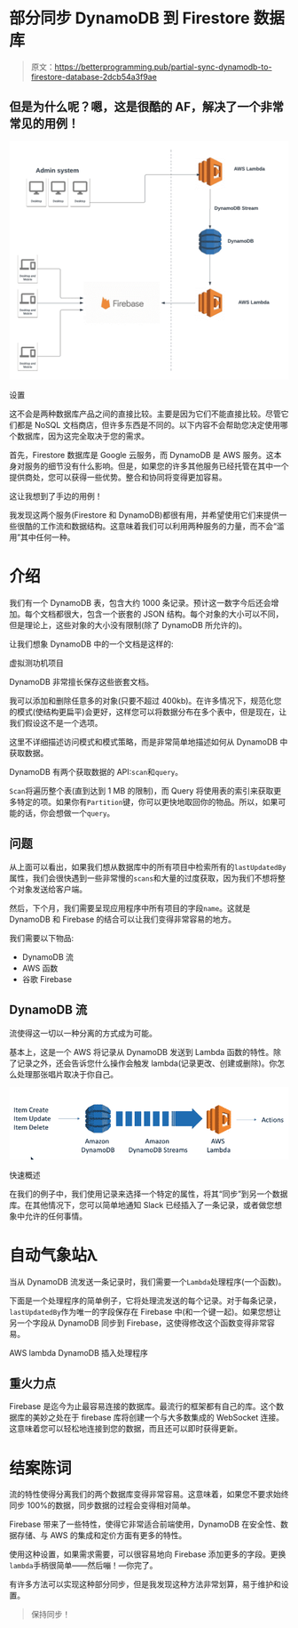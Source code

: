 # 部分同步 DynamoDB 到 Firestore 数据库

> 原文：<https://betterprogramming.pub/partial-sync-dynamodb-to-firestore-database-2dcb54a3f9ae>

## 但是为什么呢？嗯，这是很酷的 AF，解决了一个非常常见的用例！

![](img/1034e3540dd1b6388b877b5853a24ebf.png)

设置

这不会是两种数据库产品之间的直接比较。主要是因为它们不能直接比较。尽管它们都是 NoSQL 文档商店，但许多东西是不同的。以下内容不会帮助您决定使用哪个数据库，因为这完全取决于您的需求。

首先，Firestore 数据库是 Google 云服务，而 DynamoDB 是 AWS 服务。这本身对服务的细节没有什么影响。但是，如果您的许多其他服务已经托管在其中一个提供商处，您可以获得一些优势。整合和协同将变得更加容易。

这让我想到了手边的用例！

我发现这两个服务(Firestore 和 DynamoDB)都很有用，并希望使用它们来提供一些很酷的工作流和数据结构。这意味着我们可以利用两种服务的力量，而不会“滥用”其中任何一种。

# 介绍

我们有一个 DynamoDB 表，包含大约 1000 条记录。预计这一数字今后还会增加。每个文档都很大，包含一个嵌套的 JSON 结构。每个对象的大小可以不同，但是理论上，这些对象的大小没有限制(除了 DynamoDB 所允许的)。

让我们想象 DynamoDB 中的一个文档是这样的:

虚拟测功机项目

DynamoDB 非常擅长保存这些嵌套文档。

我可以添加和删除任意多的对象(只要不超过 400kb)。在许多情况下，规范化您的模式(使结构更扁平)会更好，这样您可以将数据分布在多个表中，但是现在，让我们假设这不是一个选项。

这里不详细描述访问模式和模式策略，而是非常简单地描述如何从 DynamoDB 中获取数据。

DynamoDB 有两个获取数据的 API:`scan`和`query`。

`Scan`将遍历整个表(直到达到 1 MB 的限制)，而 Query 将使用表的索引来获取更多特定的项。如果你有`Partition`键，你可以更快地取回你的物品。所以，如果可能的话，你会想做一个`query`。

## 问题

从上面可以看出，如果我们想从数据库中的所有项目中检索所有的`lastUpdatedBy`属性，我们会很快遇到一些非常慢的`scans`和大量的过度获取，因为我们不想将整个对象发送给客户端。

然后，下个月，我们需要呈现应用程序中所有项目的字段`name`。这就是 DynamoDB 和 Firebase 的结合可以让我们变得非常容易的地方。

我们需要以下物品:

*   DynamoDB 流
*   AWS 函数
*   谷歌 Firebase

## DynamoDB 流

流使得这一切以一种分离的方式成为可能。

基本上，这是一个 AWS 将记录从 DynamoDB 发送到 Lambda 函数的特性。除了记录之外，还会告诉您什么操作会触发 lambda(记录更改、创建或删除)。你怎么处理那张唱片取决于你自己。

![](img/c4ab559e483dddf1737dd6b7110ba71c.png)

快速概述

在我们的例子中，我们使用记录来选择一个特定的属性，将其“同步”到另一个数据库。在其他情况下，您可以简单地通知 Slack 已经插入了一条记录，或者做您想象中允许的任何事情。

# 自动气象站λ

当从 DynamoDB 流发送一条记录时，我们需要一个`Lambda`处理程序(一个函数)。

下面是一个处理程序的简单例子，它将处理流发送的每个记录。对于每条记录，`lastUpdatedBy`作为唯一的字段保存在 Firebase 中(和一个键一起)。如果您想让另一个字段从 DynamoDB 同步到 Firebase，这使得修改这个函数变得非常容易。

AWS lambda DynamoDB 插入处理程序

## 重火力点

Firebase 是迄今为止最容易连接的数据库。最流行的框架都有自己的库。这个数据库的美妙之处在于 firebase 库将创建一个与大多数集成的 WebSocket 连接。这意味着您可以轻松地连接到您的数据，而且还可以即时获得更新。

# 结案陈词

流的特性使得分离我们的两个数据库变得非常容易。这意味着，如果您不要求始终同步 100%的数据，同步数据的过程会变得相对简单。

Firebase 带来了一些特性，使得它非常适合前端使用，DynamoDB 在安全性、数据存储、与 AWS 的集成和定价方面有更多的特性。

使用这种设置，如果需求需要，可以很容易地向 Firebase 添加更多的字段。更换`lambda`手柄很简单——然后嘣！—你完了。

有许多方法可以实现这种部分同步，但是我发现这种方法非常划算，易于维护和设置。

> 保持同步！